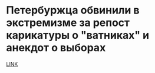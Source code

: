 # Петербуржца обвинили в экстремизме за репост карикатуры о "ватниках" и анекдот о выборах



[LINK](https://varlamov.ru/3055244.html)